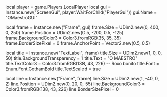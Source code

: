local player = game.Players.LocalPlayer
local gui = Instance.new("ScreenGui", player:WaitForChild("PlayerGui"))
gui.Name = "OMaestroGUI"

local frame = Instance.new("Frame", gui)
frame.Size = UDim2.new(0, 400, 0, 250)
frame.Position = UDim2.new(0.5, -200, 0.5, -125)
frame.BackgroundColor3 = Color3.fromRGB(35, 35, 35)
frame.BorderSizePixel = 0
frame.AnchorPoint = Vector2.new(0.5, 0.5)

local title = Instance.new("TextLabel", frame)
title.Size = UDim2.new(1, 0, 0, 50)
title.BackgroundTransparency = 1
title.Text = "O MAESTRO"
title.TextColor3 = Color3.fromRGB(138, 43, 226) -- Roxo bonito
title.Font = Enum.Font.GothamBold
title.TextScaled = true

local line = Instance.new("Frame", frame)
line.Size = UDim2.new(1, -40, 0, 2)
line.Position = UDim2.new(0, 20, 0, 55)
line.BackgroundColor3 = Color3.fromRGB(138, 43, 226)
line.BorderSizePixel = 0
